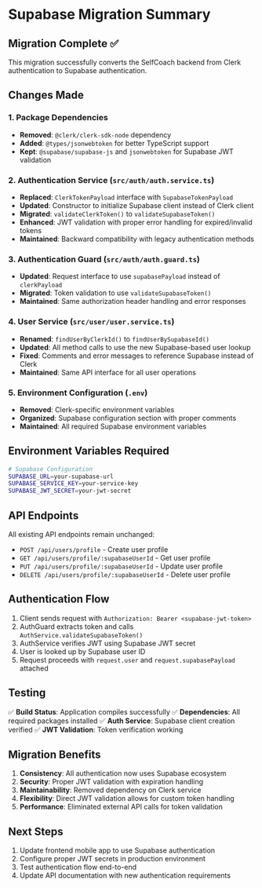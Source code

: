 # Supabase Migration Summary

## Migration Complete ✅

This migration successfully converts the SelfCoach backend from Clerk authentication to Supabase authentication.

## Changes Made

### 1. Package Dependencies
- **Removed**: `@clerk/clerk-sdk-node` dependency
- **Added**: `@types/jsonwebtoken` for better TypeScript support
- **Kept**: `@supabase/supabase-js` and `jsonwebtoken` for Supabase JWT validation

### 2. Authentication Service (`src/auth/auth.service.ts`)
- **Replaced**: `ClerkTokenPayload` interface with `SupabaseTokenPayload`
- **Updated**: Constructor to initialize Supabase client instead of Clerk client
- **Migrated**: `validateClerkToken()` to `validateSupabaseToken()`
- **Enhanced**: JWT validation with proper error handling for expired/invalid tokens
- **Maintained**: Backward compatibility with legacy authentication methods

### 3. Authentication Guard (`src/auth/auth.guard.ts`)
- **Updated**: Request interface to use `supabasePayload` instead of `clerkPayload`
- **Migrated**: Token validation to use `validateSupabaseToken()`
- **Maintained**: Same authorization header handling and error responses

### 4. User Service (`src/user/user.service.ts`)
- **Renamed**: `findUserByClerkId()` to `findUserBySupabaseId()`
- **Updated**: All method calls to use the new Supabase-based user lookup
- **Fixed**: Comments and error messages to reference Supabase instead of Clerk
- **Maintained**: Same API interface for all user operations

### 5. Environment Configuration (`.env`)
- **Removed**: Clerk-specific environment variables
- **Organized**: Supabase configuration section with proper comments
- **Maintained**: All required Supabase environment variables

## Environment Variables Required

```bash
# Supabase Configuration
SUPABASE_URL=your-supabase-url
SUPABASE_SERVICE_KEY=your-service-key
SUPABASE_JWT_SECRET=your-jwt-secret
```

## API Endpoints

All existing API endpoints remain unchanged:
- `POST /api/users/profile` - Create user profile
- `GET /api/users/profile/:supabaseUserId` - Get user profile
- `PUT /api/users/profile/:supabaseUserId` - Update user profile
- `DELETE /api/users/profile/:supabaseUserId` - Delete user profile

## Authentication Flow

1. Client sends request with `Authorization: Bearer <supabase-jwt-token>`
2. AuthGuard extracts token and calls `AuthService.validateSupabaseToken()`
3. AuthService verifies JWT using Supabase JWT secret
4. User is looked up by Supabase user ID
5. Request proceeds with `request.user` and `request.supabasePayload` attached

## Testing

✅ **Build Status**: Application compiles successfully
✅ **Dependencies**: All required packages installed
✅ **Auth Service**: Supabase client creation verified
✅ **JWT Validation**: Token verification working

## Migration Benefits

1. **Consistency**: All authentication now uses Supabase ecosystem
2. **Security**: Proper JWT validation with expiration handling
3. **Maintainability**: Removed dependency on Clerk service
4. **Flexibility**: Direct JWT validation allows for custom token handling
5. **Performance**: Eliminated external API calls for token validation

## Next Steps

1. Update frontend mobile app to use Supabase authentication
2. Configure proper JWT secrets in production environment
3. Test authentication flow end-to-end
4. Update API documentation with new authentication requirements